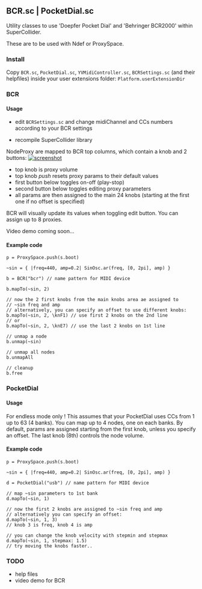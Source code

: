 BCR.sc | PocketDial.sc
----------------------

Utility classes to use 'Doepfer Pocket Dial' and 'Behringer BCR2000' within SuperCollider.

These are to be used with Ndef or ProxySpace.

### Install

Copy `BCR.sc`, `PocketDial.sc`, `YVMidiController.sc`, `BCRSettings.sc` (and their helpfiles) inside your user extensions folder:
`Platform.userExtensionDir`

### BCR

#### Usage

 - edit `BCRSettings.sc` and change midiChannel and CCs numbers according to your BCR settings

 - recompile SuperCollider library

NodeProxy are mapped to BCR top columns, which contain a knob and 2 buttons:
[![screenshot](http://yvanvolochine.com/media/images/bcr_top.gif)](http://github.com/gusano/YVMidi)
 - top knob is proxy volume
 - top knob *push* resets proxy params to their default values
 - first button below toggles on-off (play-stop)
 - second button below toggles editing proxy parameters
 - all params are then assigned to the main 24 knobs (starting at the first one if no offset is specified)

BCR will visually update its values when toggling edit button.
You can assign up to 8 proxies.

Video demo coming soon...

#### Example code

    p = ProxySpace.push(s.boot)

    ~sin = { |freq=440, amp=0.2| SinOsc.ar(freq, [0, 2pi], amp) }

    b = BCR("bcr") // name pattern for MIDI device

    b.mapTo(~sin, 2)

    // now the 2 first knobs from the main knobs area ae assigned to
    // ~sin freq and amp
    // alternatively, you can specify an offset to use different knobs:
    b.mapTo(~sin, 2, \knF1) // use first 2 knobs on the 2nd line
    // or
    b.mapTo(~sin, 2, \knE7) // use the last 2 knobs on 1st line

    // unmap a node
    b.unmap(~sin)

    // unmap all nodes
    b.unmapAll

    // cleanup
    b.free

### PocketDial

#### Usage

For endless mode only !
This assumes that your PocketDial uses CCs from 1 up to 63 (4 banks).
You can map up to 4 nodes, one on each banks.
By default, params are assigned starting from the first knob, unless you specify an offset.
The last knob (8th) controls the node volume.

#### Example code

    p = ProxySpace.push(s.boot)

    ~sin = { |freq=440, amp=0.2| SinOsc.ar(freq, [0, 2pi], amp) }

    d = PocketDial("usb") // name pattern for MIDI device

    // map ~sin parameters to 1st bank
    d.mapTo(~sin, 1)

    // now the first 2 knobs are assigned to ~sin freq and amp
    // alternatively you can specify an offset:
    d.mapTo(~sin, 1, 3)
    // knob 3 is freq, knob 4 is amp

    // you can change the knob velocity with stepmin and stepmax
    d.mapTo(~sin, 1, stepmax: 1.5)
    // try moving the knobs faster..

### TODO

 - help files
 - video demo for BCR
